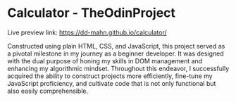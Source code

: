 # Calculator - TheOdinProject

Live preview link: https://dd-mahn.github.io/calculator/

Constructed using plain HTML, CSS, and JavaScript, this project served as a pivotal milestone in my journey as a beginner developer. It was designed with the dual purpose of honing my skills in DOM management and enhancing my algorithmic mindset. Throughout this endeavor, I successfully acquired the ability to construct projects more efficiently, fine-tune my JavaScript proficiency, and cultivate code that is not only functional but also easily comprehensible.

